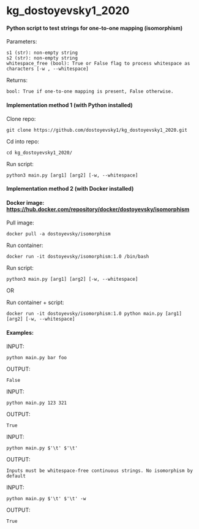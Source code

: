 # kg_dostoyevsky1_2020
#### Python script to test strings for one-to-one mapping (isomorphism)

Parameters:

	s1 (str): non-empty string
	s2 (str): non-empty string
	whitespace_free (bool): True or False flag to process whitespace as characters [-w , --whitespace]

Returns:

	bool: True if one-to-one mapping is present, False otherwise.

#### Implementation method 1 (with Python installed)

Clone repo:
```
git clone https://github.com/dostoyevsky1/kg_dostoyevsky1_2020.git
```

Cd into repo:
```
cd kg_dostoyevsky1_2020/
```

Run script:
```
python3 main.py [arg1] [arg2] [-w, --whitespace]
```


#### Implementation method 2 (with Docker installed)
#### Docker image: https://hub.docker.com/repository/docker/dostoyevsky/isomorphism

Pull image:
```
docker pull -a dostoyevsky/isomorphism
```

Run container:
```
docker run -it dostoyevsky/isomorphism:1.0 /bin/bash
```

Run script:
```
python3 main.py [arg1] [arg2] [-w, --whitespace]
```

OR

Run container + script:
```
docker run -it dostoyevsky/isomorphism:1.0 python main.py [arg1] [arg2] [-w, --whitespace]
```

#### Examples:

INPUT:
```
python main.py bar foo
```
OUTPUT:
```
False
```

INPUT:
```
python main.py 123 321
```
OUTPUT:
```
True
```

INPUT:
```
python main.py $'\t' $'\t'
```
OUTPUT:
```
Inputs must be whitespace-free continuous strings. No isomorphism by default
```

INPUT:
```
python main.py $'\t' $'\t' -w
```
OUTPUT:
```
True
```
